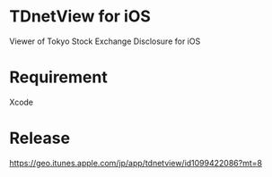 # TDnetView for iOS

Viewer of Tokyo Stock Exchange Disclosure for iOS

# Requirement

Xcode

# Release

https://geo.itunes.apple.com/jp/app/tdnetview/id1099422086?mt=8
